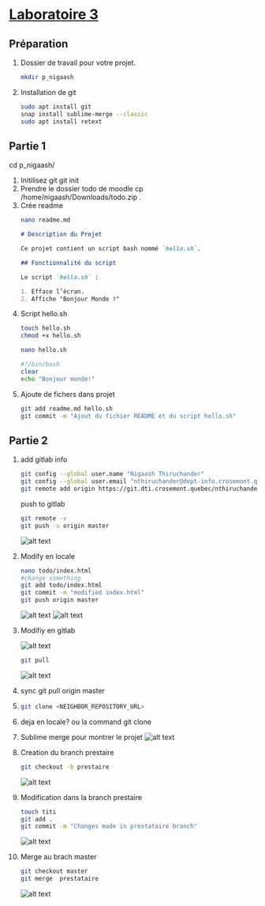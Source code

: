 # [Laboratoire 3](<../../labs pdf/Laboratoire-3.pdf>)

## Préparation 
1. Dossier de travail pour votre projet.
    ```bash
    mkdir p_nigaash
    ```
2. Installation de git
    ```bash
    sudo apt install git
    snap install sublime-merge --classic
    sudo apt install retext
    ```

## Partie 1

cd p_nigaash/
1. Initilisez git
git init
2. Prendre le dossier todo de moodle
cp /home/nigaash/Downloads/todo.zip .
3. Crée readme
    ```bash
    nano readme.md
    ```
    ```markdown
    # Description du Projet

    Ce projet contient un script bash nommé `hello.sh`.

    ## Fonctionnalité du script

    Le script `hello.sh` :

    1. Efface l’écran.
    2. Affiche "Bonjour Monde !"
    ```
4. Script hello.sh
    ```bash
    touch hello.sh
    chmod +x hello.sh
    ```
    ```bash
    nano hello.sh
    ```
    ```bash
    #!/bin/bash
    clear
    echo "Bonjour monde!"
    ```
5. Ajoute de fichers dans projet
    ```bash
    git add readme.md hello.sh 
    git commit -m "Ajout du fichier README et du script hello.sh"
    ```

## Partie 2
1. add gitlab info
    ```bash
    git config --global user.name "Nigaash Thiruchander"
    git config --global user.email "nthiruchander@dept-info.crosemont.quebec"
    git remote add origin https://git.dti.crosemont.quebec/nthiruchander/p_nigaash
    ```
    push to gitlab
    ```bash
    git remote -v
    git push -u origin master
    ```
    ![alt text](pics/screen1.jpg)

2. Modify en locale
    ```bash
    nano todo/index.html
    #change something
    git add todo/index.html
    git commit -m "modified index.html"
    git push origin master
    ```
    ![alt text](pics/screen2.0.jpg)
    ![alt text](pics/screen2.1.jpg)

3. Modifiy en gitlab

    ![alt text](pics/screen3.0.jpg)

    ```bash
    git pull
    ```
    ![alt text](pics/screen3.1.jpg)
    
4. sync
git pull origin master

5. 
    ```bash
    git clone <NEIGHBOR_REPOSITORY_URL>
    ```

6. deja en locale? ou la command git clone <lien>

7. Sublime merge pour montrer le projet
    ![alt text](pics/screen7.jpg)

8. Creation du branch prestaire
    ```bash
    git checkout -b prestaire
    ```
    ![alt text](pics/screen8.jpg)

9. Modification dans la branch prestaire
    ```bash
    touch titi
    git add .
    git commit -m "Changes made in prestataire branch"
    ```
    ![alt text](pics/screen9.jpg)

10. Merge au brach master
    ```bash
    git checkout master
    git merge  prestataire
    ```
    ![alt text](pics/screen10.jpg)
